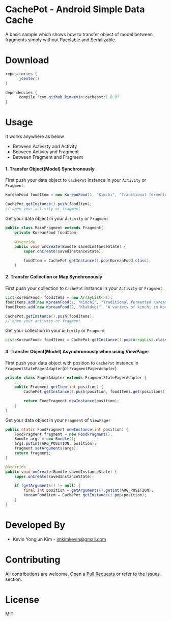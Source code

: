 # CachePot - Android Simple Data Cache

A basic sample which shows how to transfer object of model between fragments simply without Pacelable and Serializable.

# Download
```java
repositories {
	  jcenter()
}

dependencies {
	  compile 'com.github.kimkevin:cachepot:1.0.0'
}
```

# Usage

It works anywhere as below
* Between Activizty and Activity
* Between Activity and Fragment
* Between Fragment and Fragment

#### 1. Transfer Object(Model) Synchronously

First push your data object to `CachePot` instance in your `Activity` or `Fragment`.

```java
KoreanFood foodItem = new KoreanFood(1, "Kimchi", "Traditional fermented Korean side dish made of vegetables")  // Sample Model

CachePot.getInstance().push(foodItem);
// open your activity or fragment
```

Get your data object in your `Activity` or `Fragment`

```java
public class MainFragment extends Fragment{
    private KoreanFood foodItem;
    
    @Override
    public void onCreate(Bundle savedInstanceState) {
        super.onCreate(savedInstanceState);

        foodItem = CachePot.getInstance().pop(KoreanFood.class);
    }
```

#### 2. Transfer Collection or Map Synchronously

First push your collection to `CachePot` instance in your `Activity` or `Fragment`.

```java
List<KoreanFood> foodItems = new ArrayList<>();
foodItems.add(new KoreanFood(1, "Kimchi", "Traditional fermented Korean side dish made of vegetables"));
foodItems.add(new KoreanFood(2, "Kkakdugi", "A variety of kimchi in Korean cuisine"));

CachePot.getInstance().push(foodItems);
// open your activity or fragment
```

Get your collection in your `Activity` or `Fragment`

```java
List<KoreanFood> foodItems = CachePot.getInstance().pop(ArrayList.class);
```

#### 3. Transfer Object(Model) Asynchronously when using ViewPager

First push your data object with position to `CachePot` instance in `FragmentStatePagerAdapter`(or `FragmentPagerAdapter`)

```java
private class PagerAdapter extends FragmentStatePagerAdapter {
    ...
    public Fragment getItem(int position) {
        CachePot.getInstance().push(position, foodItems.get(position));

        return FoodFragment.newInstance(position);
    }
}
```

Get your data object in your `Fragment` of `ViewPager`

```java
public static FoodFragment newInstance(int position) {
    FoodFragment fragment = new FoodFragment();
    Bundle args = new Bundle();
    args.putInt(ARG_POSITION, position);
    fragment.setArguments(args);
    return fragment;
}

@Override
public void onCreate(Bundle savedInstanceState) {
    super.onCreate(savedInstanceState);

    if (getArguments() != null) {
        final int position = getArguments().getInt(ARG_POSITION);
        koreanFoodItem = CachePot.getInstance().pop(position);
    }
}
```

# Developed By
* Kevin Yongjun Kim - imkimkevin@gmail.com

# Contributing
All contributions are welcome. Open a [Pull Requests](https://github.com/kimkevin/CachePot/pulls) or refer to
the [Issues](https://github.com/kimkevin/CachePot/issues) section.

# License
MIT
